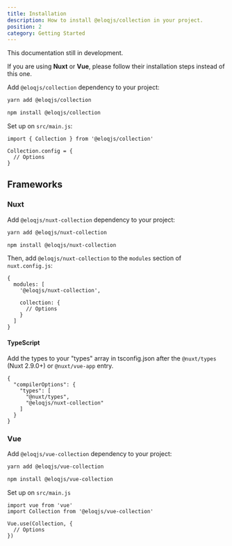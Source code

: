 ```yaml
---
title: Installation
description: How to install @eloqjs/collection in your project.
position: 2
category: Getting Started
---
```


<alert type="warning">This documentation still in development.</alert>

<alert type="info">If you are using **Nuxt** or **Vue**, please follow their installation steps instead of this one.</alert>

Add `@eloqjs/collection` dependency to your project:

<code-group>
  <code-block label="Yarn" active>

  ```bash
  yarn add @eloqjs/collection
  ```

  </code-block>
  <code-block label="NPM">

  ```bash
  npm install @eloqjs/collection
  ```

  </code-block>
</code-group>

Set up on `src/main.js`:

```js{}[src/main.js]
import { Collection } from '@eloqjs/collection'

Collection.config = {
  // Options
}
```


## Frameworks

### Nuxt

Add `@eloqjs/nuxt-collection` dependency to your project:

<code-group>
  <code-block label="Yarn" active>

  ```bash
  yarn add @eloqjs/nuxt-collection
  ```

  </code-block>
  <code-block label="NPM">

  ```bash
  npm install @eloqjs/nuxt-collection
  ```

  </code-block>
</code-group>

Then, add `@eloqjs/nuxt-collection` to the `modules` section of `nuxt.config.js`:

```js{}[nuxt.config.js]
{
  modules: [
    '@eloqjs/nuxt-collection',

    collection: {
      // Options
    }
  ]
}
```

#### TypeScript

Add the types to your "types" array in tsconfig.json after the `@nuxt/types` (Nuxt 2.9.0+) or `@nuxt/vue-app` entry.

```json{}[tsconfig.json]
{
  "compilerOptions": {
    "types": [
      "@nuxt/types",
      "@eloqjs/nuxt-collection"
    ]
  }
}
```


### Vue

Add `@eloqjs/vue-collection` dependency to your project:

<code-group>
  <code-block label="Yarn" active>

  ```bash
  yarn add @eloqjs/vue-collection
  ```

  </code-block>
  <code-block label="NPM">

  ```bash
  npm install @eloqjs/vue-collection
  ```

  </code-block>
</code-group>

Set up on `src/main.js`

```js{}[src/main.js]
import vue from 'vue'
import Collection from '@eloqjs/vue-collection'

Vue.use(Collection, {
  // Options
})
```
